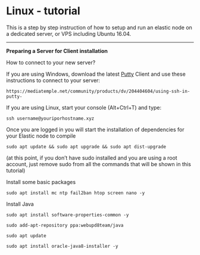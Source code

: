 <!-- TITLE: Linux Tutorial -->
<!-- SUBTITLE: A quick summary of Linux Tutorial -->

# Linux - tutorial
This is a step by step instruction of how to setup and run an elastic node on a dedicated server, or VPS including Ubuntu 16.04.

-----

**Preparing a Server for Client installation**

How to connect to your new server?

<p>If you are using Windows, download the latest <a href="https://www.chiark.greenend.org.uk/~sgtatham/putty/latest.html">Putty</a> Client and use these  instructions to connect to your server:</a> </p>


```text
https://mediatemple.net/community/products/dv/204404604/using-ssh-in-putty-
```


If you are using Linux, start your console (Alt+Ctrl+T) and type:


```text
ssh username@youriporhostname.xyz
```


 Once you are logged in you will start the installation of dependencies for your Elastic node to compile


```text
sudo apt update && sudo apt upgrade && sudo apt dist-upgrade
```


(at this point, if you don’t have sudo installed and you are using a root account, just remove sudo from all the commands that will be shown in this tutorial)

 Install some basic packages
 
```text
sudo apt install mc ntp fail2ban htop screen nano -y
```

  Install Java

```text
sudo apt install software-properties-common -y

sudo add-apt-repository ppa:webupd8team/java

sudo apt update

sudo apt install oracle-java8-installer -y
```




